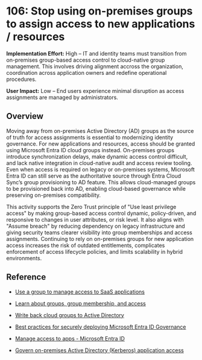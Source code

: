 # 106: Stop using on-premises groups to assign access to new applications / resources

**Implementation Effort:** High – IT and identity teams must transition from on-premises group-based access control to cloud-native group management. This involves driving alignment accross the organization, coordination across application owners and redefine operational procedures.

**User Impact:** Low – End users experience minimal disruption as access assignments are managed by administrators.

## Overview

Moving away from on-premises Active Directory (AD) groups as the source of truth for access assignments is essential to modernizing identity governance. For new applications and resources, access should be granted using Microsoft Entra ID cloud groups instead. On-premises groups introduce synchronization delays, make dynamic access control difficult, and lack native integration in cloud-native audit and access review tooling. Even when access is required on legacy or on-premises systems, Microsoft Entra ID can still serve as the authoritative source through Entra Cloud Sync’s group provisioning to AD feature. This allows cloud-managed groups to be provisioned back into AD, enabling cloud-based governance while preserving on-premises compatibility.

This activity supports the Zero Trust principle of "Use least privilege access" by making group-based access control dynamic, policy-driven, and responsive to changes in user attributes, or risk level. It also aligns with "Assume breach" by reducing dependency on legacy infrastructure and giving security teams clearer visibility into group memberships and access assignments. Continuing to rely on on-premises groups for new application access increases the risk of outdated entitlements, complicates enforcement of access lifecycle policies, and limits scalability in hybrid environments.

## Reference

* [Use a group to manage access to SaaS applications](https://learn.microsoft.com/en-us/entra/identity/users/groups-saasapps)

* [Learn about groups, group membership, and access](https://learn.microsoft.com/en-us/entra/fundamentals/concept-learn-about-groups)

* [Write back cloud groups to Active Directory](https://learn.microsoft.com/en-us/entra/identity/hybrid/cloud-sync/how-to-writeback-groups)

* [Best practices for securely deploying Microsoft Entra ID Governance](https://learn.microsoft.com/en-us/entra/id-governance/best-practices-secure-id-governance)

* [Manage access to apps - Microsoft Entra ID](https://learn.microsoft.com/en-us/entra/identity/enterprise-apps/what-is-access-management)

* [Govern on-premises Active Directory (Kerberos) application access](https://learn.microsoft.com/en-us/entra/identity/hybrid/cloud-sync/govern-on-premises-groups)

